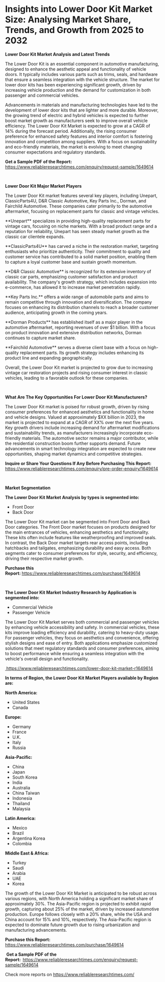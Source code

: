 <p><h1>Insights into Lower Door Kit Market Size: Analysing Market Share, Trends, and Growth from 2025 to 2032</h1></p><p><strong>Lower Door Kit Market Analysis and Latest Trends</strong></p>
<p><p>The Lower Door Kit is an essential component in automotive manufacturing, designed to enhance the aesthetic appeal and functionality of vehicle doors. It typically includes various parts such as trims, seals, and hardware that ensure a seamless integration with the vehicle structure. The market for lower door kits has been experiencing significant growth, driven by increasing vehicle production and the demand for customization in both passenger and commercial vehicles.</p><p>Advancements in materials and manufacturing technologies have led to the development of lower door kits that are lighter and more durable. Moreover, the growing trend of electric and hybrid vehicles is expected to further boost market growth as manufacturers seek to improve overall vehicle efficiency. The Lower Door Kit Market is expected to grow at a CAGR of 14% during the forecast period. Additionally, the rising consumer preference for enhanced safety features and interior comfort is fostering innovation and competition among suppliers. With a focus on sustainability and eco-friendly materials, the market is evolving to meet changing consumer expectations and regulatory standards.</p></p>
<p><strong>Get a Sample PDF of the Report:&nbsp;</strong> <a href="https://www.reliableresearchtimes.com/enquiry/request-sample/1649614?utm_campaign=3061&utm_medium=2&utm_source=Github&utm_content=ia&utm_term=26032025&utm_id=lower-door-kit">https://www.reliableresearchtimes.com/enquiry/request-sample/1649614</a></p>
<p>&nbsp;</p>
<p><strong>Lower Door Kit Major Market Players</strong></p>
<p><p>The Lower Door Kit market features several key players, including Unepart, ClassicParts4U, D&R Classic Automotive, Key Parts Inc., Dorman, and Fairchild Automotive. These companies cater primarily to the automotive aftermarket, focusing on replacement parts for classic and vintage vehicles.</p><p>**Unepart** specializes in providing high-quality replacement parts for vintage cars, focusing on niche markets. With a broad product range and a reputation for reliability, Unepart has seen steady market growth as the classic car clientele expands. </p><p>**ClassicParts4U** has carved a niche in the restoration market, targeting enthusiasts who prioritize authenticity. Their commitment to quality and customer service has contributed to a solid market position, enabling them to capture a loyal customer base and sustain growth momentum.</p><p>**D&R Classic Automotive** is recognized for its extensive inventory of classic car parts, emphasizing customer satisfaction and product availability. The company's growth strategy, which includes expansion into e-commerce, has allowed it to increase market penetration rapidly.</p><p>**Key Parts Inc.** offers a wide range of automobile parts and aims to remain competitive through innovation and diversification. The company focuses on enhancing its distribution channels to reach a broader customer audience, anticipating growth in the coming years.</p><p>**Dorman Products** has established itself as a major player in the automotive aftermarket, reporting revenues of over $1 billion. With a focus on product innovation and extensive distribution networks, Dorman continues to capture market share.</p><p>**Fairchild Automotive** serves a diverse client base with a focus on high-quality replacement parts. Its growth strategy includes enhancing its product line and expanding geographically.</p><p>Overall, the Lower Door Kit market is projected to grow due to increasing vintage car restoration projects and rising consumer interest in classic vehicles, leading to a favorable outlook for these companies.</p></p>
<p>&nbsp;</p>
<p><strong>What Are The Key Opportunities For Lower Door Kit Manufacturers?</strong></p>
<p><p>The Lower Door Kit market is poised for robust growth, driven by rising consumer preferences for enhanced aesthetics and functionality in home and vehicle designs. Valued at approximately $XX billion in 2023, the market is projected to expand at a CAGR of XX% over the next five years. Key growth drivers include increasing demand for aftermarket modifications and sustainability trends, as manufacturers increasingly incorporate eco-friendly materials. The automotive sector remains a major contributor, while the residential construction boom further supports demand. Future advancements in smart technology integration are expected to create new opportunities, shaping market dynamics and competitive strategies.</p></p>
<p><strong>Inquire or Share Your Questions If Any Before Purchasing This Report:</strong> <a href="https://www.reliableresearchtimes.com/enquiry/pre-order-enquiry/1649614?utm_campaign=3061&utm_medium=2&utm_source=Github&utm_content=ia&utm_term=26032025&utm_id=lower-door-kit">https://www.reliableresearchtimes.com/enquiry/pre-order-enquiry/1649614</a></p>
<p>&nbsp;</p>
<p><strong>Market Segmentation</strong></p>
<p><strong>The Lower Door Kit Market Analysis by types is segmented into:</strong></p>
<p><ul><li>Front Door</li><li>Back Door</li></ul></p>
<p><p>The Lower Door Kit market can be segmented into Front Door and Back Door categories. The Front Door market focuses on products designed for the main entrances of vehicles, enhancing aesthetics and functionality. These kits often include features like weatherproofing and improved seals. In contrast, the Back Door market targets rear access points, including hatchbacks and tailgates, emphasizing durability and easy access. Both segments cater to consumer preferences for style, security, and efficiency, driving their respective market growth.</p></p>
<p><strong>Purchase this Report:&nbsp;</strong><a href="https://www.reliableresearchtimes.com/purchase/1649614?utm_campaign=3061&utm_medium=2&utm_source=Github&utm_content=ia&utm_term=26032025&utm_id=lower-door-kit">https://www.reliableresearchtimes.com/purchase/1649614</a></p>
<p>&nbsp;</p>
<p><strong>The Lower Door Kit Market Industry Research by Application is segmented into:</strong></p>
<p><ul><li>Commercial Vehicle</li><li>Passenger Vehicle</li></ul></p>
<p><p>The Lower Door Kit Market serves both commercial and passenger vehicles by enhancing vehicle accessibility and safety. In commercial vehicles, these kits improve loading efficiency and durability, catering to heavy-duty usage. For passenger vehicles, they focus on aesthetics and convenience, offering stylish designs and ease of entry. Both applications emphasize customized solutions that meet regulatory standards and consumer preferences, aiming to boost performance while ensuring a seamless integration with the vehicle's overall design and functionality.</p></p>
<p><a href="https://www.reliableresearchtimes.com/lower-door-kit-market-r1649614?utm_campaign=3061&utm_medium=2&utm_source=Github&utm_content=ia&utm_term=26032025&utm_id=lower-door-kit">&nbsp;https://www.reliableresearchtimes.com/lower-door-kit-market-r1649614</a></p>
<p><strong>In terms of Region, the Lower Door Kit Market Players available by Region are:</strong></p>
<p>
    <p> <strong> North America: </strong>
        <ul>
            <li>United States</li>
            <li>Canada</li>
        </ul>
        </p> 
    <p> <strong> Europe: </strong>
        <ul>
            <li>Germany</li>
            <li>France</li>
            <li>U.K.</li>
            <li>Italy</li>
            <li>Russia</li>
        </ul>
        </p> 
    <p> <strong> Asia-Pacific: </strong>
        <ul>
            <li>China</li>
            <li>Japan</li>
            <li>South Korea</li>
            <li>India</li>
            <li>Australia</li>
            <li>China Taiwan</li>
            <li>Indonesia</li>
            <li>Thailand</li>
            <li>Malaysia</li>
        </ul>
        </p> 
    <p> <strong> Latin America: </strong>
        <ul>
            <li>Mexico</li>
            <li>Brazil</li>
            <li>Argentina Korea</li>
            <li>Colombia</li>
        </ul>
        </p> 
    <p> <strong> Middle East & Africa: </strong>
        <ul>
            <li>Turkey</li>
            <li>Saudi</li>
            <li>Arabia</li>
            <li>UAE</li>
            <li>Korea</li>
        </ul>
    </p>
    </p>
<p><p>The growth of the Lower Door Kit Market is anticipated to be robust across various regions, with North America holding a significant market share of approximately 30%. The Asia-Pacific region is projected to exhibit rapid growth, capturing about 25% of the market, driven by increased automotive production. Europe follows closely with a 20% share, while the USA and China account for 15% and 10%, respectively. The Asia-Pacific region is expected to dominate future growth due to rising urbanization and manufacturing advancements.</p></p>
<p><strong>Purchase this Report: </strong><a href="https://www.reliableresearchtimes.com/purchase/1649614?utm_campaign=3061&utm_medium=2&utm_source=Github&utm_content=ia&utm_term=26032025&utm_id=lower-door-kit">https://www.reliableresearchtimes.com/purchase/1649614</a></p>
<p>&nbsp;<strong>Get a Sample PDF of the Report:&nbsp;&nbsp;</strong><a href="https://www.reliableresearchtimes.com/enquiry/request-sample/1649614?utm_campaign=3061&utm_medium=2&utm_source=Github&utm_content=ia&utm_term=26032025&utm_id=lower-door-kit">https://www.reliableresearchtimes.com/enquiry/request-sample/1649614</a></p>
<p><strong></strong></p>
<p>Check more reports on <a href="https://www.reliableresearchtimes.com/?utm_campaign=3061&utm_medium=2&utm_source=Github&utm_content=ia&utm_term=26032025&utm_id=lower-door-kit">https://www.reliableresearchtimes.com/</a></p>